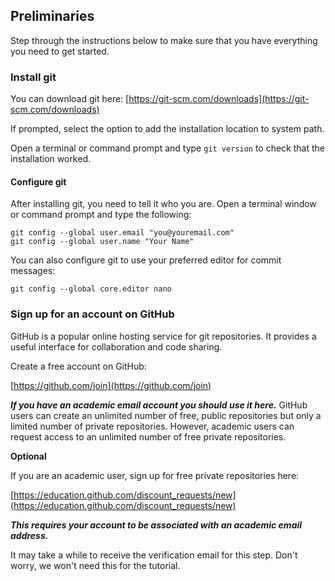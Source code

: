 ## Preliminaries

Step through the instructions below to make sure that you have
everything you need to get started.

### Install git
You can download git here:
[https://git-scm.com/downloads](https://git-scm.com/downloads)

<!-- TODO: check this -->
If prompted, select the option to add the installation location to system path.

<!-- On Windows, you may need to select an option about "Adjusting your PATH environment". -->
<!-- The option "Run Git from the Windows Command Prompt" will help RStudio find git. -->

Open a terminal or command prompt and type `git version` to check that
the installation worked.

#### Configure git [](#configure)

After installing git, you need to tell it who you are. Open a terminal
window or command prompt and type the following:

```
git config --global user.email "you@youremail.com"
git config --global user.name "Your Name"
```

You can also configure git to use your preferred editor for commit
messages:

```
git config --global core.editor nano
```

### Sign up for an account on GitHub

GitHub is a popular online hosting service for git repositories. It
provides a useful interface for collaboration and code sharing.

Create a free account on GitHub:

[https://github.com/join](https://github.com/join)

***If you have an academic email account you should use it here.***
GitHub users can create an unlimited number of free, public
repositories but only a limited number of private
repositories. However, academic users can request access to an
unlimited number of free private repositories.

**Optional**

If you are an academic user, sign up for free private repositories here:

[https://education.github.com/discount_requests/new](https://education.github.com/discount_requests/new)

***This requires your account to be associated with an academic email
address.***

It may take a while to receive the verification email for
this step. Don't worry, we won't need this for the tutorial.
